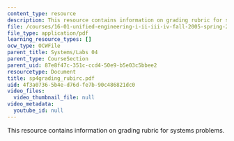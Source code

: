 ```yaml
---
content_type: resource
description: This resource contains information on grading rubric for systems problems.
file: /courses/16-01-unified-engineering-i-ii-iii-iv-fall-2005-spring-2006/4f3a07365b4ed76dfe7b90c486821dc0_sp4grading_rubirc.pdf
file_type: application/pdf
learning_resource_types: []
ocw_type: OCWFile
parent_title: Systems/Labs 04
parent_type: CourseSection
parent_uid: 87e8f47c-351c-ccd4-50e9-b5e03c5bbee2
resourcetype: Document
title: sp4grading_rubirc.pdf
uid: 4f3a0736-5b4e-d76d-fe7b-90c486821dc0
video_files:
  video_thumbnail_file: null
video_metadata:
  youtube_id: null
---
```

This resource contains information on grading rubric for systems problems.